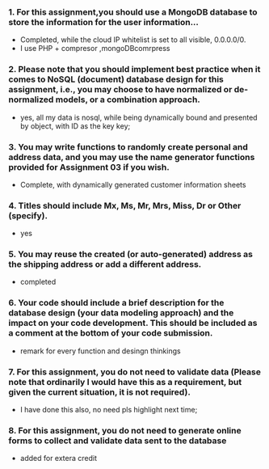 

### 1. For this assignment,you should use a MongoDB database to store the information for the user information...

-  Completed, while the cloud IP whitelist is set to all visible, 0.0.0.0/0.
-  I use PHP + compresor ,mongoDBcomrpress

### 2. Please note that you should implement best practice when it comes to NoSQL (document) database design for this assignment, i.e., you may choose to have normalized or de-normalized models, or a combination approach.
-  yes, all my data is nosql, while being dynamically bound and presented by object, with ID as the key key;

### 3. You may write functions to randomly create personal and address data, and you may use the name generator functions provided for Assignment 03 if you wish.
- Complete, with dynamically generated customer information sheets

### 4. Titles	should	include	Mx,	Ms,	Mr,	Mrs,	Miss,	Dr	or	Other	(specify).
- yes

### 5. You may reuse the created (or auto-generated) address as the shipping address or add a different address.
- completed

### 6. Your code should include a brief description for the database design (your data modeling approach) and the impact on your code development. This should be included as a comment at the bottom of your code submission.
- remark for every function and desingn thinkings

### 7. For this assignment, you do not need to validate data (Please note that ordinarily I would have this as a requirement, but given the current situation, it is not required).
- I have done this also, no need pls highlight next time;

### 8. For this assignment, you do not need to generate online forms to collect and validate data sent to the database
- added for extera credit